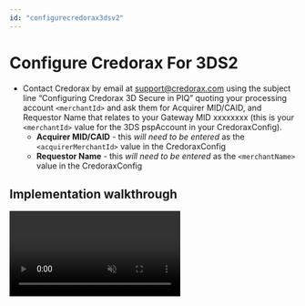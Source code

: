 ```yaml
---
id: "configurecredorax3dsv2"
---
```


# Configure Credorax For 3DS2

- Contact Credorax by email at support@credorax.com using the subject line “Configuring Credorax 3D Secure in PIQ” quoting your processing account `<merchantId>` and ask them for  Acquirer MID/CAID, and Requestor Name that relates to your Gateway MID xxxxxxxx (this is your `<merchantId>` value for the 3DS pspAccount in your CredoraxConfig).
    - **Acquirer MID/CAID** - this *will need to be entered* as the `<acquirerMerchantId>` value in the CredoraxConfig
    - **Requestor Name** - this *will need to be entered* as the `<merchantName>` value in the CredoraxConfig

## Implementation walkthrough

<video src="/video/3ds2/3ds2_settingupcredorax.mp4" controls muted preload/>

### Implementation Steps from the walkthrough


- Configure the CredoraxConfig by following the documentation portal
- Clone the current 3DS pspAccount and call it 3DS2

<video src="/video/3ds2/3ds2_cloninganentryinthepspconfig.mp4" controls muted preload/>

- Add the additional parameters

```xml
<!--- 3DS2 parameters -->
<acquirerMerchantId>YourAcquirerMid/CAID</acquirerMerchantId>
<mcc>7995</mcc>
<merchantCountry>YourRegisteredCountry</merchantCountry> <!-- 3-letter iso -->
<merchantUrl>http://www.yourUrl.com</merchantUrl>
<merchantName>YourRequestorName</merchantName>
<!-- End 3DS2 parameters -->
```

- Edit the additional parameters to reflect the actual merchant info, and save
- Create a routing rule that sends a live 'test' user to the new 3DS2 account
- Create a 3DS2 Provider routing rule to Ingenio > default for the live 'test' user

- 3DS2 is now live for the live 'test' user.
- Make some test transactions using real cards on the production site
    - Revolut and Transferwise cards are known to be 3DS2 enabled

Once testing of both Visa and Mastercard is completed, move to real transaction testing.
